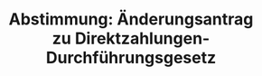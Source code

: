 ---
abstimmung:
  abstimmung: 1
  bundestagssitzung: 126
  legislaturperiode: 19
categories:
- Todo
data:
- title: Abstimmungsergebnis 20191113_1-data.pdf
  url: /res/2021-btw/abstimmungsergebnisse/20191113_1-data.pdf
- title: Abstimmungsergebnis 20191113_1_xls-data.xlsx
  url: /res/2021-btw/abstimmungsergebnisse/20191113_1_xls-data.xlsx
- title: Abstimmungsergebnis 20191113_1_xls-data.csv
  url: /res/2021-btw/abstimmungsergebnisse/csv/20191113_1_xls-data.csv
ergebnis:
  afd:
    enthaltung: 78
    gesamt: 91
    ja: 0
    nein: 1
    nichtabgegeben: 12
    ungueltig: 0
  bü90/gr:
    enthaltung: 0
    gesamt: 67
    ja: 60
    nein: 0
    nichtabgegeben: 7
    ungueltig: 0
  cdu/csu:
    enthaltung: 0
    gesamt: 246
    ja: 0
    nein: 221
    nichtabgegeben: 25
    ungueltig: 0
  die linke.:
    enthaltung: 0
    gesamt: 69
    ja: 59
    nein: 0
    nichtabgegeben: 10
    ungueltig: 0
  fdp:
    enthaltung: 0
    gesamt: 80
    ja: 0
    nein: 69
    nichtabgegeben: 11
    ungueltig: 0
  file: 20191113_1_xls-data.xlsx
  fraktionslos:
    enthaltung: 0
    gesamt: 4
    ja: 2
    nein: 0
    nichtabgegeben: 2
    ungueltig: 0
  spd:
    enthaltung: 0
    gesamt: 152
    ja: 0
    nein: 135
    nichtabgegeben: 17
    ungueltig: 0
layout: abstimmung
links:
- title: Link zu bundestag.de
  url: https://www.bundestag.de/parlament/plenum/abstimmung/abstimmung?id=630
preview: 'Deutscher Bundestag


  126. Sitzung des Deutschen Bundestages

  am Mittwoch, 13. November 2019


  Endgültiges Ergebnis der Namentlichen Abstimmung Nr. 1


  Änderungsantrag der Abgeordneten Dr. Kirsten Tackmann, Dr. Gesine Lötzsch, Lorenz

  Gösta Beutin, weiterer Abgeordneter und der Fraktion DIE LINKE.

  sowie der Abgeordneten Friedrich Ostendorff, Steffi Lemke, Harald Ebner, weiterer

  Abgeordneter und der Fraktion BÜNDNIS 90/DIE GRÜNEN

  zu der zweiten Beratung des Gesetzentwurfs der Bundesregierung

  Drs. 19/13960, 19/14385 und 19/14745

  Entwurf eines Zweiten Gesetzes zur Änderung des Direktzahlungen-Durchführungsgesetzes

  Drs. 19/14892'
tags:
- Todo
title: 'Abstimmung: Änderungsantrag zu Direktzahlungen-Durchführungsgesetz'
---